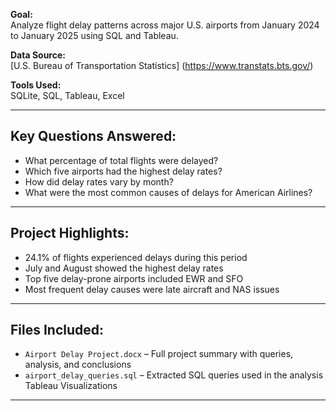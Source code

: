 **Goal:**  
Analyze flight delay patterns across major U.S. airports from January 2024 to January 2025 using SQL and Tableau.

**Data Source:**  
[U.S. Bureau of Transportation Statistics] (https://www.transtats.bts.gov/)

**Tools Used:**  
SQLite, SQL, Tableau, Excel

---

## Key Questions Answered:
- What percentage of total flights were delayed?
- Which five airports had the highest delay rates?
- How did delay rates vary by month?
- What were the most common causes of delays for American Airlines?

---

## Project Highlights:
- 24.1% of flights experienced delays during this period
- July and August showed the highest delay rates
- Top five delay-prone airports included EWR and SFO
- Most frequent delay causes were late aircraft and NAS issues

---

## Files Included:
- `Airport Delay Project.docx` – Full project summary with queries, analysis, and conclusions  
- `airport_delay_queries.sql` – Extracted SQL queries used in the analysis
Tableau Visualizations

---
